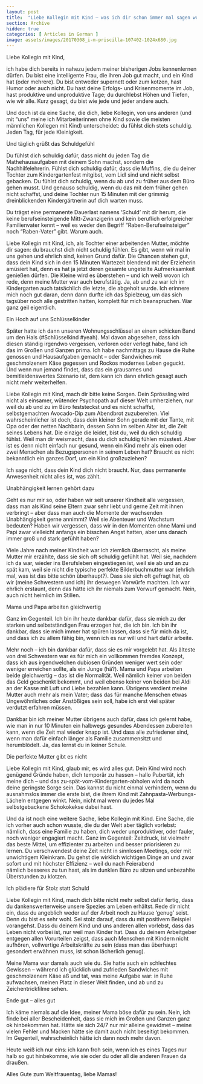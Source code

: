 ```yaml
---
layout: post
title:  "Liebe Kollegin mit Kind – was ich dir schon immer mal sagen wollte"
section: Archive
hidden: true
categories: [ Articles in German ]
image: assets/images/20170308_i-m-priscilla-107402-1024x680.jpg
---
```



Liebe Kollegin mit Kind,

ich habe dich bereits in nahezu jedem meiner bisherigen Jobs kennenlernen dürfen. Du bist eine intelligente Frau, die ihren Job gut macht, und ein Kind hat (oder mehrere). Du bist entweder supernett oder zum kotzen, hast Humor oder auch nicht. Du hast deine Erfolgs- und Krisenmomente im Job, hast produktive und unproduktive Tage; du durchlebst Höhen und Tiefen, wie wir alle. Kurz gesagt, du bist wie jede und jeder andere auch.

Und doch ist da eine Sache, die dich, liebe Kollegin, von uns anderen (und mit “uns” meine ich Mitarbeiterinnen ohne Kind sowie die meisten männlichen Kollegen mit Kind) unterscheidet: du fühlst dich stets schuldig. Jeden Tag, für jede Kleinigkeit.

Und täglich grüßt das Schuldgefühl

Du fühlst dich schuldig dafür, dass nicht du jeden Tag die Mathehausaufgaben mit deinem Sohn machst, sondern die Nachhilfelehrerin. Fühlst dich schuldig dafür, dass die Muffins, die du deiner Tochter zum Kindergartenfest mitgibst, vom Lidl sind und nicht selbst gebacken. Du fühlst dich schuldig, wenn du ab und zu früher aus dem Büro gehen musst. Und genauso schuldig, wenn du das mit dem früher gehen nicht schaffst, und deine Tochter nun 15 Minuten mit der grimmig dreinblickenden Kindergärtnerin auf dich warten muss.

Du trägst eine permanente Dauerlast namens ‘Schuld’ mit dir herum, die keine berufseinsteigende Mitt-Zwanzigerin und kein beruflich erfolgreicher Familienvater kennt – weil es weder den Begriff “Raben-Berufseinsteiger” noch “Raben-Vater” gibt. Warum auch.

Liebe Kollegin mit Kind, ich, als Tochter einer arbeitenden Mutter, möchte dir sagen: du brauchst dich nicht schuldig fühlen. Es gibt, wenn wir mal in uns gehen und ehrlich sind, keinen Grund dafür. Die Chancen stehen gut, dass dein Kind sich in den 15 Minuten Wartezeit blendend mit der Erzieherin amüsiert hat, denn es hat ja jetzt deren gesamte ungeteilte Aufmerksamkeit genießen dürfen. Die Kleine wird es überstehen – und ich weiß wovon ich rede, denn meine Mutter war auch berufstätig. Ja, ab und zu war ich im Kindergarten auch tatsächlich die letzte, die abgeholt wurde. Ich erinnere mich noch gut daran, denn dann durfte ich das Spielzeug, um das sich tagsüber noch alle gestritten hatten, komplett für mich beanspruchen. War ganz geil eigentlich.

Ein Hoch auf uns Schlüsselkinder

Später hatte ich dann unseren Wohnungsschlüssel an einem schicken Band um den Hals (#Schlüsselkind #yeah). Mal davon abgesehen, dass ich diesen ständig irgendwo vergessen, verloren oder verlegt habe, fand ich das im Großen und Ganzen prima. Ich habe nachmittags zu Hause die Ruhe genossen und Hausaufgaben gemacht – oder Sandwiches mit geschmolzenem Käse gegessen und Rockos modernes Leben geguckt. Und wenn nun jemand findet, dass das ein grausames und bemitleidenswertes Szenario ist, dem kann ich dann ehrlich gesagt auch nicht mehr weiterhelfen.

Liebe Kollegin mit Kind, mach dir bitte keine Sorgen. Dein Sprössling wird nicht als einsamer, wütender Psychopath auf dieser Welt umherziehen, nur weil du ab und zu im Büro feststeckst und es nicht schaffst, selbstgemachten Avocado-Dip zum Abendbrot zuzubereiten. Viel wahrscheinlicher ist doch, dass dein kleiner Sohn gerade mit der Tante, mit Opa oder der netten Nachbarin, dessen Sohn im selben Alter ist, die Zeit seines Lebens hat. Die einzige die leidet, bist du, weil du dich schuldig fühlst. Weil man dir weismacht, dass du dich schuldig fühlen müsstest. Aber ist es denn nicht einfach nur gesund, wenn ein Kind mehr als einen oder zwei Menschen als Bezugspersonen in seinem Leben hat? Braucht es nicht bekanntlich ein ganzes Dorf, um ein Kind großzuziehen?

Ich sage nicht, dass dein Kind dich nicht braucht. Nur, dass permanente Anwesenheit nicht alles ist, was zählt.

Unabhängigkeit lernen gehört dazu

Geht es nur mir so, oder haben wir seit unserer Kindheit alle vergessen, dass man als Kind seine Eltern zwar sehr liebt und gerne Zeit mit ihnen verbringt – aber dass man auch die Momente der wachsenden Unabhängigkeit gerne annimmt? Weil sie Abenteuer und Wachstum bedeuten? Haben wir vergessen, dass wir in den Momenten ohne Mami und Papi zwar vielleicht anfangs ein bisschen Angst hatten, aber uns danach immer groß und stark gefühlt haben?

Viele Jahre nach meiner Kindheit war ich ziemlich überrascht, als meine Mutter mir erzählte, dass sie sich oft schuldig gefühlt hat. Weil sie, nachdem ich da war, wieder ins Berufsleben eingestiegen ist, weil sie ab und an zu spät kam, weil sie nicht die typische perfekte Bilderbuchmutter war (ehrlich mal, was ist das bitte schön überhaupt?). Dass sie sich oft gefragt hat, ob wir (meine Schwestern und ich) ihr deswegen Vorwürfe machten. Ich war ehrlich erstaunt, denn das hätte ich ihr niemals zum Vorwurf gemacht. Nein, auch nicht heimlich im Stillen.

Mama und Papa arbeiten gleichwertig

Ganz im Gegenteil. Ich bin ihr heute dankbar dafür, dass sie mich zu der starken und selbstständigen Frau erzogen hat, die ich bin. Ich bin ihr dankbar, dass sie mich immer hat spüren lassen, dass sie für mich da ist, und dass ich zu allem fähig bin, wenn ich es nur will und hart dafür arbeite.

Mehr noch – ich bin dankbar dafür, dass sie es mir vorgelebt hat. Als älteste von drei Schwestern war es für mich ein vollkommen fremdes Konzept, dass ich aus irgendwelchen dubiosen Gründen weniger wert sein oder weniger erreichen sollte, als ein Junge (hä?). Mama und Papa arbeiten beide gleichwertig – das ist die Normalität. Weil nämlich keiner von beiden das Geld geschenkt bekommt, und weil ebenso keiner von beiden bei Aldi an der Kasse mit Luft und Liebe bezahlen kann. Übrigens verdient meine Mutter auch mehr als mein Vater; dass das für manche Menschen etwas Ungewöhnliches oder Anstößiges sein soll, habe ich erst viel später verdutzt erfahren müssen.

Dankbar bin ich meiner Mutter übrigens auch dafür, dass ich gelernt habe, wie man in nur 10 Minuten ein halbwegs gesundes Abendessen zubereiten kann, wenn die Zeit mal wieder knapp ist. Und dass alle zufriedener sind, wenn man dafür einfach länger als Familie zusammensitzt und herumblödelt. Ja, das lernst du in keiner Schule.

Die perfekte Mutter gibt es nicht

Liebe Kollegin mit Kind, glaub mir, es wird alles gut. Dein Kind wird noch genügend Gründe haben, dich temporär zu hassen – hallo Pubertät, ich meine dich – und das zu-spät-vom-Kindergarten-abholen wird da noch deine geringste Sorge sein. Das kannst du nicht einmal verhindern, wenn du ausnahmslos immer die erste bist, die ihrem Kind mit Zahnpasta-Werbungs-Lächeln entgegen winkt. Nein, nicht mal wenn du jedes Mal selbstgebackene Schokokekse dabei hast.

Und da ist noch eine weitere Sache, liebe Kollegin mit Kind. Eine Sache, die ich vorher auch schon wusste, die du der Welt aber täglich vorlebst: nämlich, dass eine Familie zu haben, dich weder unproduktiver, oder fauler, noch weniger engagiert macht. Ganz im Gegenteil: Zeitdruck, ist vielmehr das beste Mittel, um effizienter zu arbeiten und besser priorisieren zu lernen. Du verschwendest deine Zeit nicht in sinnlosen Meetings, oder mit unwichtigem Kleinkram. Du gehst die wirklich wichtigen Dinge an und zwar sofort und mit höchster Effizienz – weil du nach Feierabend nämlich besseres zu tun hast, als im dunklen Büro zu sitzen und unbezahlte Überstunden zu klotzen.

Ich plädiere für Stolz statt Schuld

Liebe Kollegin mit Kind, mach dich bitte nicht mehr selbst dafür fertig, dass du dankenswerterweise unsere Spezies am Leben erhältst. Rede dir nicht ein, dass du angeblich weder auf der Arbeit noch zu Hause ‘genug’ seist. Denn du bist es sehr wohl. Sei stolz darauf, dass du mit positivem Beispiel vorangehst. Dass du deinem Kind und uns anderen allen vorlebst, dass das Leben nicht vorbei ist, nur weil man Kinder hat. Dass du deinem Arbeitgeber entgegen allen Vorurteilen zeigst, dass auch Menschen mit Kindern nicht aufhören, vollwertige Arbeitskräfte zu sein (dass man das überhaupt gesondert erwähnen muss, ist schon lächerlich genug).

Meine Mama war damals auch wie du. Sie hatte auch ein schlechtes Gewissen – während ich glücklich und zufrieden Sandwiches mit geschmolzenem Käse aß und tat, was meine Aufgabe war: in Ruhe aufwachsen, meinen Platz in dieser Welt finden, und ab und zu Zeichentrickfilme sehen.

Ende gut – alles gut

Ich käme niemals auf die Idee, meiner Mama böse dafür zu sein. Nein, ich finde bei aller Bescheidenheit, dass sie mich im Großen und Ganzen ganz ok hinbekommen hat. Hätte sie sich 24/7 nur mir alleine gewidmet – meine vielen Fehler und Macken hätte sie damit auch nicht beseitigt bekommen. Im Gegenteil, wahrscheinlich hätte ich dann noch mehr davon.

Heute weiß ich nur eins: ich kann froh sein, wenn ich es eines Tages nur halb so gut hinbekomme, wie sie oder du oder all die anderen Frauen da draußen.

Alles Gute zum Weltfrauentag, liebe Mamas!

 


